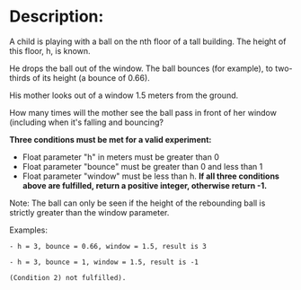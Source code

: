 # Description:
A child is playing with a ball on the nth floor of a tall building. The height of this floor, h, is known.

He drops the ball out of the window. The ball bounces (for example), to two-thirds of its height (a bounce of 0.66).

His mother looks out of a window 1.5 meters from the ground.

How many times will the mother see the ball pass in front of her window (including when it's falling and bouncing?

**Three conditions must be met for a valid experiment:**
- Float parameter "h" in meters must be greater than 0
- Float parameter "bounce" must be greater than 0 and less than 1
- Float parameter "window" must be less than h.
**If all three conditions above are fulfilled, return a positive integer, otherwise return -1.**

Note:
The ball can only be seen if the height of the rebounding ball is strictly greater than the window parameter.

Examples:
```
- h = 3, bounce = 0.66, window = 1.5, result is 3

- h = 3, bounce = 1, window = 1.5, result is -1 

(Condition 2) not fulfilled).
```